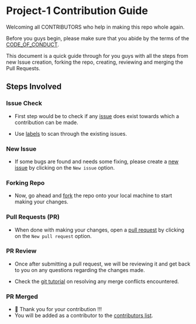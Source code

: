 # Project-1 Contribution Guide

Welcoming all CONTRIBUTORS who help in making this repo whole again.

Before you guys begin, please make sure that you abide by the terms of the [CODE_OF_CONDUCT](https://github.com/bradley-erickson/CmyPlot/blob/main/CODE_OF_CONDUCT.md).

This document is a quick guide through for you guys with all the steps from  new Issue creation, forking the repo, creating, reviewing and merging the Pull Requests.

## Steps Involved

### Issue Check
- First step would be to check if any [issue](https://github.com/bradley-erickson/CmyPlot/issues) does exist towards which a contribution can be made.

- Use [labels]() to scan through the existing issues.

### New Issue
- If some bugs are found and needs some fixing, please create a [new issue](https://github.com/bradley-erickson/CmyPlot/issues) by clicking on the `New issue` option.

### Forking  Repo
- Now, go ahead and [fork](https://docs.github.com/en/get-started/quickstart/fork-a-repo#fork-an-example-repository) the repo onto your local machine to start making your changes.

### Pull Requests (PR)
- When done with making your changes, open a [pull request](https://github.com/bradley-erickson/CmyPlot/pulls) by clicking on the `New pull request` option.

### PR Review
- Once after submitting a pull request, we will be reviewing it and get back to you on any questions regarding the changes made.

- Check the [git tutorial](https://lab.github.com/githubtraining/managing-merge-conflicts) on resolving any merge conflicts encountered.

### PR Merged
- 🎉 Thank you for your contribution !!!
- You will be added as a contributor to the [contributors list](https://github.com/bradley-erickson/CmyPlot/graphs/contributors).


